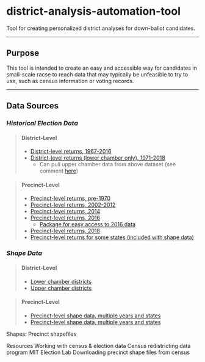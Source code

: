 # district-analysis-automation-tool
Tool for creating personalized district analyses for down-ballot candidates.
***
## Purpose
This tool is intended to create an easy and accessible way for candidates in small-scale racse to reach data that may typically be unfeasible to try to use, such as census information or voting records.
***
## Data Sources

### ***Historical Election Data***

> #### District-Level
> - [District-level returns, 1967-2016](https://dataverse.harvard.edu/dataset.xhtml?persistentId=doi:10.7910/DVN/3WZFK9)
> - [District-level returns (lower chamber only), 1971-2018](https://github.com/PrincetonUniversity/historic_state_legislative_election_results)
>     - Can pull upper chamber data from above dataset (see comment [here](http://election.princeton.edu/2017/09/26/new-dataset-state-legislative-elections-1971-2012/))

> #### Precinct-Level
> - [Precinct-level returns, pre-1970](https://dataverse.harvard.edu/dataset.xhtml?persistentId=doi:10.7910/DVN/LEMNXZ&widget=dataverse@eda)
> - [Precinct-level returns, 2002-2012](https://dataverse.harvard.edu/dataset.xhtml?persistentId=doi:10.7910/DVN/YN4TLR&widget=dataverse@eda)
> - [Precinct-level returns, 2014](https://dataverse.harvard.edu/dataset.xhtml?persistentId=doi:10.7910/DVN/B51MPX&widget=dataverse@eda)
> - [Precinct-level returns, 2016](https://github.com/MEDSL/official-precinct-returns)
>     - [Package for easy access to 2016 data](https://github.com/MEDSL/elections)
> - [Precinct-level returns, 2018](https://github.com/MEDSL/2018-elections-official)
> - [Precinct-level returns for some states (included with shape data)](https://github.com/mggg-states)

### ***Shape Data***

> #### District-Level
> - [Lower chamber districts](ftp://ftp2.census.gov/geo/tiger/TIGER2019/SLDL/)
> - [Upper chamber districts](ftp://ftp2.census.gov/geo/tiger/TIGER2019/SLDU/)

> #### Precinct-Level
> - [Precinct-level shape data, multiple years and states](https://github.com/nvkelso/election-geodata)
> - [Precinct-level shape data, multiple years and states](https://github.com/mggg-states)


Shapes:
Precinct shapefiles

Resources
Working with census & election data
Census redistricting data program
MIT Election Lab
Downloading precinct shape files from census
 

